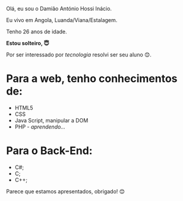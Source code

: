 <p>Olá, eu sou o Damião António Hossi Inácio.</p>
<p>Eu vivo em Angola, Luanda/Viana/Estalagem.</p>
<p>Tenho 26 anos de idade.</p>
<p><b>Estou solteiro, 😇</b></p>
<p>Por ser interessado por <i>tecnologia</i> resolvi ser seu aluno 😊.</p>

<h1>Para a web, tenho conhecimentos de:</h1>
<ul>
<li>HTML5</li>
<li>CSS</li>
<li>Java Script, manipular a DOM</li>
<li>PHP - <em>aprendendo...</em></li>
</ul>
    <h1>Para o Back-End:</h1>
<ul>
  <li>C#;</li>
  <li>C;</li>
  <li>C++;</li>
</ul>

<p>Parece que estamos apresentados, obrigado! 😊</p>
